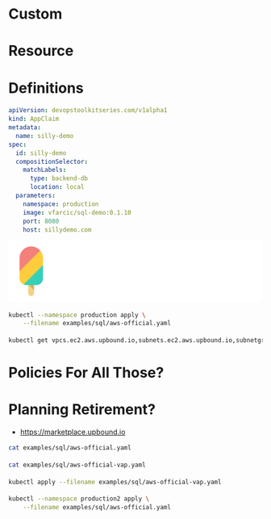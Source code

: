 # Custom
# Resource
# Definitions


```yaml
apiVersion: devopstoolkitseries.com/v1alpha1
kind: AppClaim
metadata:
  name: silly-demo
spec:
  id: silly-demo
  compositionSelector:
    matchLabels:
      type: backend-db
      location: local
  parameters:
    namespace: production
    image: vfarcic/sql-demo:0.1.10
    port: 8080
    host: sillydemo.com
```


<!-- .slide: data-background="img/crds/02.jpg" data-background-size="cover" -->


![](../img/products/crossplane.png)


```bash
kubectl --namespace production apply \
    --filename examples/sql/aws-official.yaml

kubectl get vpcs.ec2.aws.upbound.io,subnets.ec2.aws.upbound.io,subnetgroups.rds.aws.upbound.io,internetgateways.ec2.aws.upbound.io,routetables.ec2.aws.upbound.io,routes.ec2.aws.upbound.io,mainroutetableassociations.ec2.aws.upbound.io,routetableassociations.ec2.aws.upbound.io,securitygroups.ec2.aws.upbound.io,securitygrouprules.ec2.aws.upbound.io,instances.rds.aws.upbound.io,databases.postgresql.sql.crossplane.io,objects.kubernetes.crossplane.io
```


# Policies For All Those?


# Planning Retirement?


<!-- .slide: data-background="img/crds/03.jpg" data-background-size="cover" -->


* https://marketplace.upbound.io

```bash
cat examples/sql/aws-official.yaml

cat examples/sql/aws-official-vap.yaml

kubectl apply --filename examples/sql/aws-official-vap.yaml

kubectl --namespace production2 apply \
    --filename examples/sql/aws-official.yaml
```
